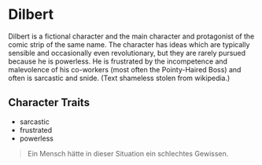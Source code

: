 # Dilbert

Dilbert is a fictional character and the main character and protagonist of the comic strip of the same name. The character has ideas which are typically sensible and occasionally even revolutionary, but they are rarely pursued because he is powerless. He is frustrated by the incompetence and malevolence of his co-workers (most often the Pointy-Haired Boss) and often is sarcastic and snide. (Text shameless stolen from wikipedia.)

## Character Traits

* sarcastic
* frustrated
* powerless

> Ein Mensch hätte in dieser Situation ein schlechtes Gewissen.
